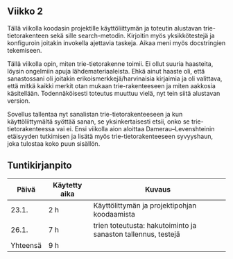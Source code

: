 ## Viikko 2

Tällä viikolla koodasin projektille käyttöliittymän ja toteutin alustavan trie-tietorakenteen sekä sille search-metodin. Kirjoitin myös yksikkötestejä ja konfiguroin joitakin invokella ajettavia taskeja. Aikaa meni myös docstringien tekemiseen.

Tällä viikolla opin, miten trie-tietorakenne toimii. Ei ollut suuria haasteita, löysin ongelmiin apuja lähdemateriaaleista. Ehkä ainut haaste oli, että sanastossani oli joitakin erikoismerkkejä/harvinaisia kirjaimia ja oli valittava, että mitkä kaikki merkit otan mukaan trie-rakenteeseen ja miten aakkosia käsitellään. Todennäköisesti toteutus muuttuu vielä, nyt tein siitä alustavan version.

Sovellus tallentaa nyt sanalistan trie-tietorakenteeseen ja kun käyttöliittymältä syöttää sanan, se yksinkertaisesti etsii, onko se trie-tietorakenteessa vai ei. Ensi viikolla aion aloittaa Damerau–Levenshteinin etäisyyden tutkimisen ja lisätä myös trie-tietorakenteeseen syvyyshaun, joka tulostaa koko puun sisällön. 



## Tuntikirjanpito

| Päivä | Käytetty aika | Kuvaus |
| ----- | ------------- | ------ |
| 23.1.  | 2 h            | Käyttölittymän ja projektipohjan koodaamista |
| 26.1.  | 7 h            | trien toteutusta: hakutoiminto ja sanaston tallennus, testejä |
| Yhteensä | 9 h         |        |
